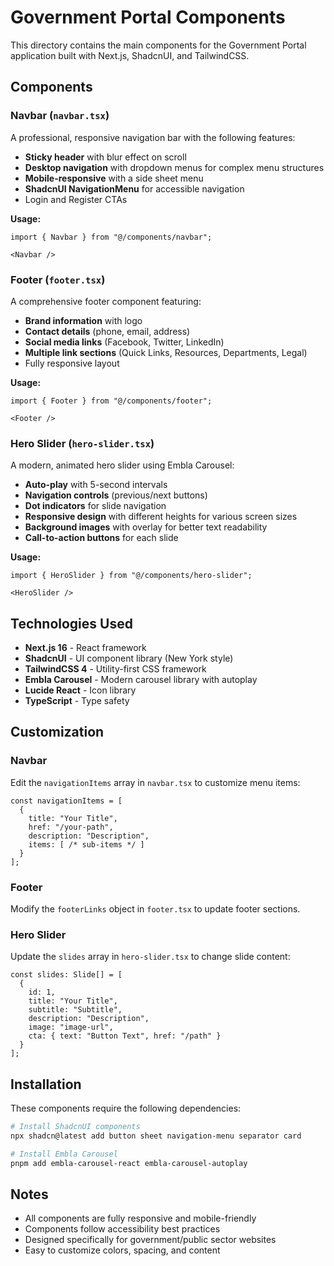 # Government Portal Components

This directory contains the main components for the Government Portal application built with Next.js, ShadcnUI, and TailwindCSS.

## Components

### Navbar (`navbar.tsx`)
A professional, responsive navigation bar with the following features:
- **Sticky header** with blur effect on scroll
- **Desktop navigation** with dropdown menus for complex menu structures
- **Mobile-responsive** with a side sheet menu
- **ShadcnUI NavigationMenu** for accessible navigation
- Login and Register CTAs

**Usage:**
```tsx
import { Navbar } from "@/components/navbar";

<Navbar />
```

### Footer (`footer.tsx`)
A comprehensive footer component featuring:
- **Brand information** with logo
- **Contact details** (phone, email, address)
- **Social media links** (Facebook, Twitter, LinkedIn)
- **Multiple link sections** (Quick Links, Resources, Departments, Legal)
- Fully responsive layout

**Usage:**
```tsx
import { Footer } from "@/components/footer";

<Footer />
```

### Hero Slider (`hero-slider.tsx`)
A modern, animated hero slider using Embla Carousel:
- **Auto-play** with 5-second intervals
- **Navigation controls** (previous/next buttons)
- **Dot indicators** for slide navigation
- **Responsive design** with different heights for various screen sizes
- **Background images** with overlay for better text readability
- **Call-to-action buttons** for each slide

**Usage:**
```tsx
import { HeroSlider } from "@/components/hero-slider";

<HeroSlider />
```

## Technologies Used

- **Next.js 16** - React framework
- **ShadcnUI** - UI component library (New York style)
- **TailwindCSS 4** - Utility-first CSS framework
- **Embla Carousel** - Modern carousel library with autoplay
- **Lucide React** - Icon library
- **TypeScript** - Type safety

## Customization

### Navbar
Edit the `navigationItems` array in `navbar.tsx` to customize menu items:

```tsx
const navigationItems = [
  {
    title: "Your Title",
    href: "/your-path",
    description: "Description",
    items: [ /* sub-items */ ]
  }
];
```

### Footer
Modify the `footerLinks` object in `footer.tsx` to update footer sections.

### Hero Slider
Update the `slides` array in `hero-slider.tsx` to change slide content:

```tsx
const slides: Slide[] = [
  {
    id: 1,
    title: "Your Title",
    subtitle: "Subtitle",
    description: "Description",
    image: "image-url",
    cta: { text: "Button Text", href: "/path" }
  }
];
```

## Installation

These components require the following dependencies:

```bash
# Install ShadcnUI components
npx shadcn@latest add button sheet navigation-menu separator card

# Install Embla Carousel
pnpm add embla-carousel-react embla-carousel-autoplay
```

## Notes

- All components are fully responsive and mobile-friendly
- Components follow accessibility best practices
- Designed specifically for government/public sector websites
- Easy to customize colors, spacing, and content
